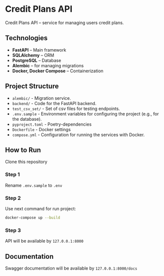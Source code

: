 
# Credit Plans API

Credit Plans API – service for managing users credit plans.


## Technologies

- **FastAPI** – Main framework
- **SQLAlchemy** – ORM
- **PostgreSQL** – Database
- **Alembic** – for managing migrations
- **Docker, Docker Compose** – Containerization


## Project Structure

- `alembic/` - Migration service.
- `backend/` - Code for the FastAPI backend.
- `test_csv_set/` - Set of csv files for testing endpoints.
- `.env.sample` - Environment variables for configuring the project (e.g., for the database).
- `pyproject.toml` - Poetry-dependencies
- `Dockerfile` - Docker settings
- `compose.yml` - Configuration for running the services with Docker.


## How to Run

Clone this repository

### Step 1

Rename `.env.sample` to `.env`

### Step 2
Use next command for run project:

```bash
docker-compose up --build
```
### Step 3

API will be available by `127.0.0.1:8000`


## Documentation

Swagger documentation will be available by `127.0.0.1:8000/docs`
